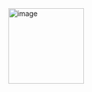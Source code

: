 <img width="151" alt="image" src="https://github.com/user-attachments/assets/402d3b26-cca0-4625-8786-67954e4d2e78" />
